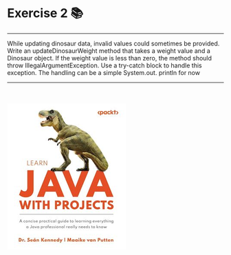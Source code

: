 # Exercise 2 📚

___
While updating dinosaur data, invalid values could sometimes be provided. Write an
updateDinosaurWeight method that takes a weight value and a Dinosaur object. If
the weight value is less than zero, the method should throw IllegalArgumentException.
Use a try-catch block to handle this exception. The handling can be a simple System.out.
println for now
___
<br /><br />
![LearningWithProjects.jpg](../LearningWithProjects.jpg)